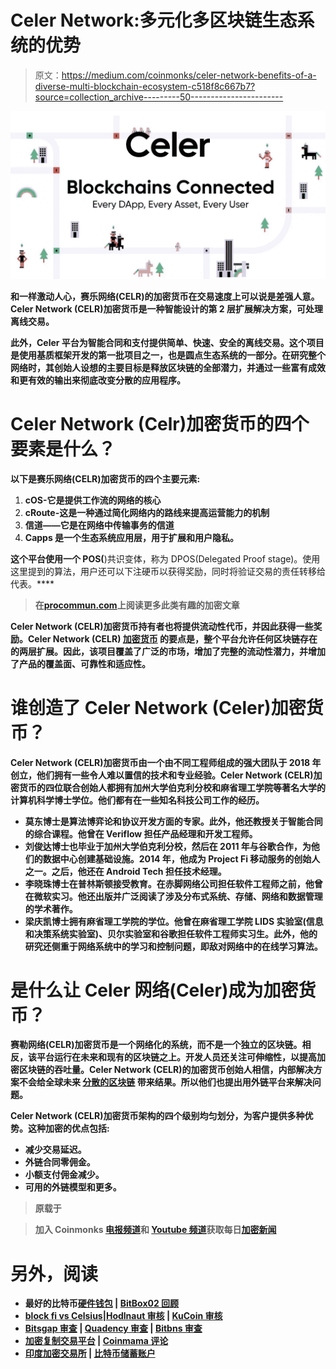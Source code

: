 # Celer Network:多元化多区块链生态系统的优势

> 原文：<https://medium.com/coinmonks/celer-network-benefits-of-a-diverse-multi-blockchain-ecosystem-c518f8c667b7?source=collection_archive---------50----------------------->

![](img/5c38d94c6f6079f484bb091a66a74a9c.png)

**和**[](https://procommun.com/2022/05/news/crypto/blockchain-expert-predicts-the-future-of-bitcoin-and-crypto-in-2022-youtube/)****一样激动人心，赛乐网络(CELR)的加密货币在交易速度上可以说是差强人意。Celer Network (CELR)加密货币是一种智能设计的第 2 层扩展解决方案，可处理离线交易。****

**此外，Celer 平台为智能合同和支付提供简单、快速、安全的离线交易。这个项目是使用基质框架开发的第一批项目之一，也是圆点生态系统的一部分。在研究整个网络时，其创始人设想的主要目标是释放区块链的全部潜力，并通过一些富有成效和更有效的输出来彻底改变分散的应用程序。**

# **Celer Network (Celr)加密货币的四个要素是什么？**

****以下是赛乐网络(CELR)加密货币的四个主要元素:****

1.  **cOS-它是提供工作流的网络的核心**
2.  **cRoute-这是一种通过简化网络内的路线来提高运营能力的机制**
3.  **信道——它是在网络中传输事务的信道**
4.  **Capps 是一个生态系统应用层，用于扩展和用户隐私。**

**这个平台使用一个 POS([](https://procommun.com/2022/05/news/crypto/solana-co-founder-believes-bitcoin-needs-to-change-to-proof-of-stake-consensus-to-remain-relevant-news-bitcoin-news/)**)共识变体，称为 DPOS(Delegated Proof stage)。使用这里提到的算法，用户还可以下注硬币以获得奖励，同时将验证交易的责任转移给代表。****

> ****在[**procommun.com**](https://procommun.com/2022/05/technology/celer-network-celr-enjoy-the-benefits-of-a-diverse-multi-blockchain-ecosystem/)上阅读更多此类有趣的加密文章****

****Celer Network (CELR)加密货币持有者也将提供流动性代币，并因此获得一些奖励。Celer Network (CELR) [**加密货币**](https://procommun.com/2022/05/news/crypto/biden-signs-executive-order-on-cryptocurrency-youtube/) 的要点是，整个平台允许任何区块链存在的两层扩展。因此，该项目覆盖了广泛的市场，增加了完整的流动性潜力，并增加了产品的覆盖面、可靠性和适应性。****

# ****谁创造了 Celer Network (Celer)加密货币？****

****Celer Network (CELR)加密货币由一个由不同工程师组成的强大团队于 2018 年创立，他们拥有一些令人难以置信的技术和专业经验。Celer Network (CELR)加密货币的四位联合创始人都拥有加州大学伯克利分校和麻省理工学院等著名大学的计算机科学博士学位。他们都有在一些知名科技公司工作的经历。****

*   ****莫东博士是算法博弈论和协议开发方面的专家。此外，他还教授关于智能合同的综合课程。他曾在 Veriflow 担任产品经理和开发工程师。****
*   ****刘俊达博士也毕业于加州大学伯克利分校，然后在 2011 年与谷歌合作，为他们的数据中心创建基础设施。2014 年，他成为 Project Fi 移动服务的创始人之一。之后，他还在 Android Tech 担任技术经理。****
*   ****李晓珠博士在普林斯顿接受教育。在赤脚网络公司担任软件工程师之前，他曾在微软实习。他还出版并广泛阅读了涉及分布式系统、存储、网络和数据管理的学术著作。****
*   ****梁庆凯博士拥有麻省理工学院的学位。他曾在麻省理工学院 LIDS 实验室(信息和决策系统实验室)、贝尔实验室和谷歌担任软件工程师实习生。此外，他的研究还侧重于网络系统中的学习和控制问题，即敌对网络中的在线学习算法。****

# ****是什么让 Celer 网络(Celer)成为加密货币？****

****赛勒网络(CELR)加密货币是一个网络化的系统，而不是一个独立的区块链。相反，该平台运行在未来和现有的区块链之上。开发人员还关注可伸缩性，以提高加密区块链的吞吐量。Celer Network (CELR)的加密货币创始人相信，内部解决方案不会给全球未来 [**分散的区块链**](https://procommun.com/2022/04/technology/ios-token-iost-an-ultra-fast-decentralized-blockchain-network/) 带来结果。所以他们也提出用外链平台来解决问题。****

****Celer Network (CELR)加密货币架构的四个级别均匀划分，为客户提供多种优势。这种加密的优点包括:****

*   ****减少交易延迟。****
*   ****外链合同零佣金。****
*   ****小额支付佣金减少。****
*   ****可用的外链模型和更多。****

> ****原载于[](https://procommun.com/2022/05/technology/celer-network-celr-enjoy-the-benefits-of-a-diverse-multi-blockchain-ecosystem/)****

> ******加入 Coinmonks [电报频道](https://t.me/coincodecap)和 [Youtube 频道](https://www.youtube.com/c/coinmonks/videos)获取每日[加密新闻](http://coincodecap.com/)******

# ******另外，阅读******

*   ******最好的比特币[硬件钱包](/coinmonks/hardware-wallets-dfa1211730c6) | [BitBox02 回顾](/coinmonks/bitbox02-review-your-swiss-bitcoin-hardware-wallet-c36c88fff29)******
*   ******[block fi vs Celsius](/coinmonks/blockfi-vs-celsius-vs-hodlnaut-8a1cc8c26630)|[Hodlnaut 审核](/coinmonks/hodlnaut-review-best-way-to-hodl-is-to-earn-interest-on-your-bitcoin-6658a8c19edf) | [KuCoin 审核](https://coincodecap.com/kucoin-review)******
*   ******[Bitsgap 审查](/coinmonks/bitsgap-review-a-crypto-trading-bot-that-makes-easy-money-a5d88a336df2) | [Quadency 审查](/coinmonks/quadency-review-a-crypto-trading-automation-platform-3068eaa374e1) | [Bitbns 审查](/coinmonks/bitbns-review-38256a07e161)******
*   ******[加密复制交易平台](/coinmonks/top-10-crypto-copy-trading-platforms-for-beginners-d0c37c7d698c) | [Coinmama 评论](/coinmonks/coinmama-review-ace5641bde6e)******
*   ******[印度加密交易所](/coinmonks/bitcoin-exchange-in-india-7f1fe79715c9) | [比特币储蓄账户](/coinmonks/bitcoin-savings-account-e65b13f92451)******